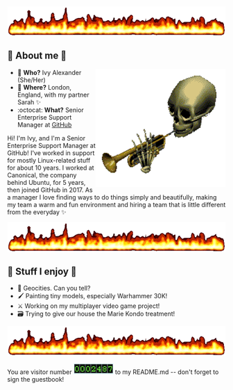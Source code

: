 
![cool flames](https://github.com/ivyharriet/ivyharriet/blob/main/badass-flames.gif)

## 👹 About me 👹

<img src="https://github.com/ivyharriet/ivyharriet/blob/main/skeleton-toot.gif" align="right" width="300"> 

- 🌈 **Who?** Ivy Alexander (She/Her)
- 📍 **Where?** London, England, with my partner Sarah ✨
- :octocat: **What?** Senior Enterprise Support Manager at [GitHub](https://github.com)

Hi! I'm Ivy, and I'm a Senior Enterprise Support Manager at GitHub! I've worked in support for mostly Linux-related stuff for about 10 years. I worked at Canonical, the company behind Ubuntu, for 5 years, then joined GitHub in 2017. As a manager I love finding ways to do things simply and beautifully, making my team a warm and fun environment and hiring a team that is little different from the everyday ✨

![cool flames](https://github.com/ivyharriet/ivyharriet/blob/main/badass-flames.gif)

## 👹 Stuff I enjoy 👹

- 🌇 Geocities. Can you tell?
- 🖌️ Painting tiny models, especially Warhammer 30K!
- ⚔️ Working on my multiplayer video game project!
- 🗃️ Trying to give our house the Marie Kondo treatment!

![cool flames](https://github.com/ivyharriet/ivyharriet/blob/main/badass-flames.gif)

You are visitor number ![visitor counter](extremely-functioning-visitor-counter.png) to my README.md -- don't forget to sign the guestbook!
